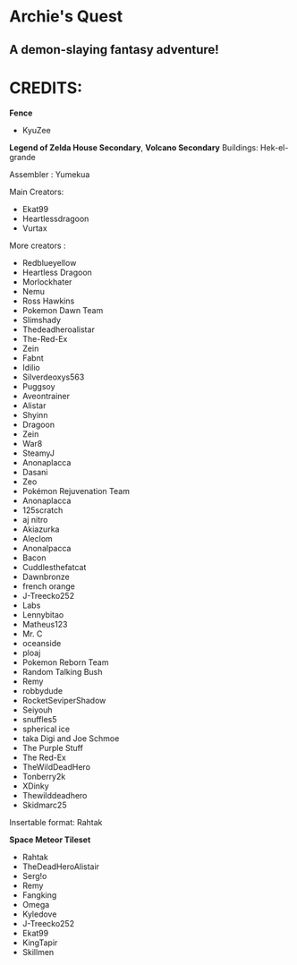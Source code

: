 # Archie's Quest
## A demon-slaying fantasy adventure!


# CREDITS:
**Fence**
- KyuZee

**Legend of Zelda House Secondary**, **Volcano Secondary**
Buildings: Hek-el-grande

Assembler : Yumekua

Main Creators:
- Ekat99
- Heartlessdragoon
- Vurtax 

More creators :
- Redblueyellow
- Heartless Dragoon
- Morlockhater
- Nemu
- Ross Hawkins
- Pokemon Dawn Team
- Slimshady
- Thedeadheroalistar
- The-Red-Ex
- Zein
- Fabnt 
- Idilio
- Silverdeoxys563
- Puggsoy
- Aveontrainer
- Alistar
- Shyinn 
- Dragoon
- Zein
- War8
- SteamyJ
- Anonaplacca
- Dasani
- Zeo
- Pokémon Rejuvenation Team
- Anonaplacca
- 125scratch
- aj nitro
- Akiazurka
- Aleclom
- Anonalpacca
- Bacon
- Cuddlesthefatcat
- Dawnbronze
- french orange
- J-Treecko252
- Labs
- Lennybitao
- Matheus123
- Mr. C
- oceanside
- ploaj
- Pokemon Reborn Team
- Random Talking Bush
- Remy
- robbydude
- RocketSeviperShadow
- Seiyouh
- snuffles5
- spherical ice
- taka Digi and Joe Schmoe
- The Purple Stuff
- The Red-Ex
- TheWildDeadHero
- Tonberry2k
- XDinky
- Thewilddeadhero
- Skidmarc25

Insertable format: Rahtak

**Space Meteor Tileset**
- Rahtak
- TheDeadHeroAlistair
- Serg!o
- Remy
- Fangking
- Omega
- Kyledove
- J-Treecko252
- Ekat99
- KingTapir
- Skillmen
